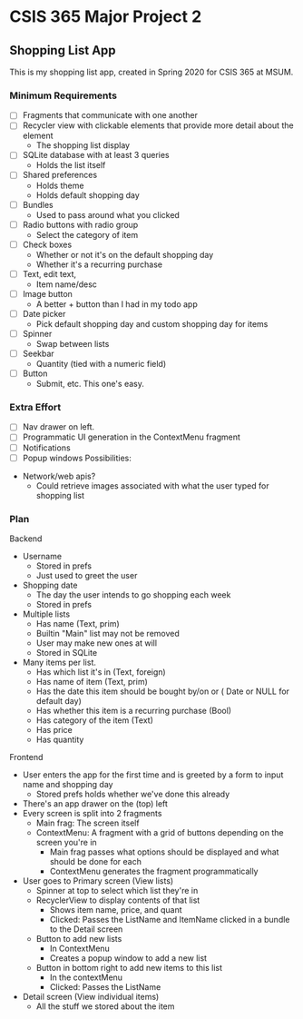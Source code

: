 # CSIS 365 Major Project 2
## Shopping List App

This is my shopping list app, created in Spring 2020 for CSIS 365 at MSUM.

### Minimum Requirements
- [ ] Fragments that communicate with one another
- [ ] Recycler view with clickable elements that provide more detail about the element
  - The shopping list display
- [ ] SQLite database with at least 3 queries
  - Holds the list itself
- [ ] Shared preferences
  - Holds theme
  - Holds default shopping day
- [ ] Bundles
  - Used to pass around what you clicked
- [ ] Radio buttons with radio group
  - Select the category of item
- [ ] Check boxes
  - Whether or not it's on the default shopping day
  - Whether it's a recurring purchase
- [ ] Text, edit text,
  - Item name/desc
- [ ] Image button
  - A better + button than I had in my todo app
- [ ] Date picker
  - Pick default shopping day and custom shopping day for items
- [ ] Spinner
  - Swap between lists
- [ ] Seekbar
  - Quantity (tied with a numeric field)
- [ ] Button
  - Submit, etc. This one's easy.
### Extra Effort
- [ ] Nav drawer on left.
- [ ] Programmatic UI generation in the ContextMenu fragment
- [ ] Notifications
- [ ] Popup windows
Possibilities:
- Network/web apis?
  - Could retrieve images associated with what the user typed for shopping list
### Plan
Backend
- Username
  - Stored in prefs
  - Just used to greet the user
- Shopping date
  - The day the user intends to go shopping each week
  - Stored in prefs
- Multiple lists
  - Has name (Text, prim)
  - Builtin "Main" list may not be removed
  - User may make new ones at will
  - Stored in SQLite
- Many items per list.
  - Has which list it's in (Text, foreign)
  - Has name of item (Text, prim)
  - Has the date this item should be bought by/on or ( Date or NULL for default day)
  - Has whether this item is a recurring purchase (Bool)
  - Has category of the item (Text)
  - Has price
  - Has quantity

Frontend
- User enters the app for the first time and is greeted by a form to input name and shopping day
  - Stored prefs holds whether we've done this already
- There's an app drawer on the (top) left
- Every screen is split into 2 fragments
  - Main frag: The screen itself
  - ContextMenu: A fragment with a grid of buttons depending on the screen you're in
    - Main frag passes what options should be displayed and what should be done for each
    - ContextMenu generates the fragment programmatically
- User goes to Primary screen (View lists)
  - Spinner at top to select which list they're in
  - RecyclerView to display contents of that list
    - Shows item name, price, and quant
    - Clicked: Passes the ListName and ItemName clicked in a bundle to the Detail screen
  - Button to add new lists
    - In ContextMenu
    - Creates a popup window to add a new list
  - Button in bottom right to add new items to this list
    - In the contextMenu
    - Clicked: Passes the ListName 
- Detail screen (View individual items)
  - All the stuff we stored about the item
